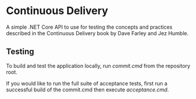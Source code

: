 # Continuous Delivery

A simple .NET Core API to use for testing the concepts and practices described in the Continuous Delivery book by Dave Farley and Jez Humble.

## Testing

To build and test the application locally, run *commit.cmd* from the repository root.

If you would like to run the full suite of acceptance tests, first run a successful build of the commit.cmd then execute *acceptance.cmd*.